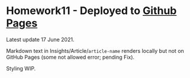# Homework11 - Deployed to [Github Pages](https://margohpolo.github.io/homework11)

Latest update 17 June 2021.

Markdown text in Insights/Article/`article-name` renders locally but not on GitHub Pages (some not allowed error; pending Fix).

Styling WIP.
